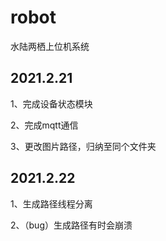 # robot
水陆两栖上位机系统

## 2021.2.21

1、完成设备状态模块

2、完成mqtt通信

3、更改图片路径，归纳至同个文件夹

## 2021.2.22

1、生成路径线程分离

2、（bug）生成路径有时会崩溃

